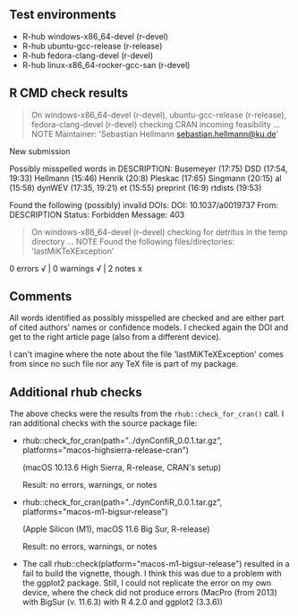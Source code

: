 ## Test environments
- R-hub windows-x86_64-devel (r-devel)
- R-hub ubuntu-gcc-release (r-release)
- R-hub fedora-clang-devel (r-devel)
- R-hub linux-x86_64-rocker-gcc-san (r-devel)

## R CMD check results
> On windows-x86_64-devel (r-devel), ubuntu-gcc-release (r-release), fedora-clang-devel (r-devel)
  checking CRAN incoming feasibility ... NOTE
  Maintainer: 'Sebastian Hellmann <sebastian.hellmann@ku.de>'
  
  New submission
  
  Possibly misspelled words in DESCRIPTION:
    Busemeyer (17:75)
    DSD (17:54, 19:33)
    Hellmann (15:46)
    Henrik (20:8)
    Pleskac (17:65)
    Singmann (20:15)
    al (15:58)
    dynWEV (17:35, 19:21)
    et (15:55)
    preprint (16:9)
    rtdists (19:53)
  
  Found the following (possibly) invalid DOIs:
    DOI: 10.1037/a0019737
      From: DESCRIPTION
      Status: Forbidden
      Message: 403

> On windows-x86_64-devel (r-devel)
  checking for detritus in the temp directory ... NOTE
  Found the following files/directories:
    'lastMiKTeXException'

0 errors √ | 0 warnings √ | 2 notes x

## Comments
All words identified as possibly misspelled are checked and are either part of cited authors' names or confidence models. I checked again the DOI and get to the right article page (also from a different device). 

I can't imagine where the note about the file 'lastMiKTeXException' comes from since no such file nor any TeX file is part of my package. 


## Additional rhub checks

The above checks were the results from the `rhub::check_for_cran()` call. I ran additional checks with the source package file:

- rhub::check_for_cran(path="../dynConfiR_0.0.1.tar.gz", platforms="macos-highsierra-release-cran")
  
  (macOS 10.13.6 High Sierra, R-release, CRAN's setup)
  
  Result: no errors, warnings, or notes
- rhub::check_for_cran(path="../dynConfiR_0.0.1.tar.gz", platforms="macos-m1-bigsur-release")
  
  (Apple Silicon (M1), macOS 11.6 Big Sur, R-release)
  
  Result: no errors, warnings, or notes

- The call rhub::check(platform="macos-m1-bigsur-release") resulted in a fail to build the vignette, though. I think this was due to a problem with the ggplot2 package. Still, I could not replicate the error on my own device, where the check did not produce errors (MacPro (from 2013) with BigSur (v. 11.6.3) with R 4.2.0 and ggplot2 (3.3.6))

